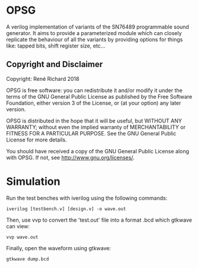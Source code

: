 # OPSG
A verilog implementation of variants of the SN76489 programmable sound generator. It aims to provide a parameterized module which can closely replicate the behaviour of all the variants by providing
options for things like: tapped bits, shift register size, etc...

## Copyright and Disclaimer
Copyright: René Richard 2018

OPSG is free software: you can redistribute it and/or modify
it under the terms of the GNU General Public License as published by
the Free Software Foundation, either version 3 of the License, or
(at your option) any later version.

OPSG is distributed in the hope that it will be useful,
but WITHOUT ANY WARRANTY; without even the implied warranty of
MERCHANTABILITY or FITNESS FOR A PARTICULAR PURPOSE.  See the
GNU General Public License for more details.

You should have received a copy of the GNU General Public License
along with OPSG.  If not, see <http://www.gnu.org/licenses/>.

# Simulation
Run the test benches with iverilog using the following commands:
```
iverilog [testbench.v] [design.v] -o wave.out
```
Then, use vvp to convert the 'test.out' file into a format .bcd which gtkwave can view:
```
vvp wave.out
```
Finally, open the waveform using gtkwave:
```
gtkwave dump.bcd
```
